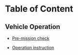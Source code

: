 # Table of Content
## Vehicle Operation
- [Pre-mission check](https://github.com/GSO-soslab/sosl_auv_manual/blob/main/vehicle_operation/1_pre-mission_check.md)

- [Operation instruction]()



